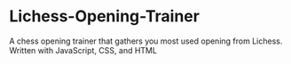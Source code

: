 # Lichess-Opening-Trainer
A chess opening trainer that gathers you most used opening from Lichess. Written with JavaScript, CSS, and HTML
